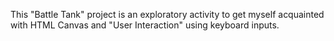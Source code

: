 This "Battle Tank" project is an exploratory activity to get myself acquainted with HTML Canvas and "User Interaction" using keyboard inputs.
